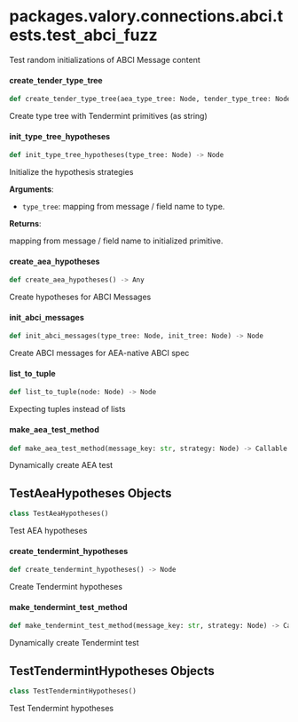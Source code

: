 <a id="packages.valory.connections.abci.tests.test_abci_fuzz"></a>

# packages.valory.connections.abci.tests.test`_`abci`_`fuzz

Test random initializations of ABCI Message content

<a id="packages.valory.connections.abci.tests.test_abci_fuzz.create_tender_type_tree"></a>

#### create`_`tender`_`type`_`tree

```python
def create_tender_type_tree(aea_type_tree: Node, tender_type_tree: Node) -> Node
```

Create type tree with Tendermint primitives (as string)

<a id="packages.valory.connections.abci.tests.test_abci_fuzz.init_type_tree_hypotheses"></a>

#### init`_`type`_`tree`_`hypotheses

```python
def init_type_tree_hypotheses(type_tree: Node) -> Node
```

Initialize the hypothesis strategies

**Arguments**:

- `type_tree`: mapping from message / field name to type.

**Returns**:

mapping from message / field name to initialized primitive.

<a id="packages.valory.connections.abci.tests.test_abci_fuzz.create_aea_hypotheses"></a>

#### create`_`aea`_`hypotheses

```python
def create_aea_hypotheses() -> Any
```

Create hypotheses for ABCI Messages

<a id="packages.valory.connections.abci.tests.test_abci_fuzz.init_abci_messages"></a>

#### init`_`abci`_`messages

```python
def init_abci_messages(type_tree: Node, init_tree: Node) -> Node
```

Create ABCI messages for AEA-native ABCI spec

<a id="packages.valory.connections.abci.tests.test_abci_fuzz.list_to_tuple"></a>

#### list`_`to`_`tuple

```python
def list_to_tuple(node: Node) -> Node
```

Expecting tuples instead of lists

<a id="packages.valory.connections.abci.tests.test_abci_fuzz.make_aea_test_method"></a>

#### make`_`aea`_`test`_`method

```python
def make_aea_test_method(message_key: str, strategy: Node) -> Callable
```

Dynamically create AEA test

<a id="packages.valory.connections.abci.tests.test_abci_fuzz.TestAeaHypotheses"></a>

## TestAeaHypotheses Objects

```python
class TestAeaHypotheses()
```

Test AEA hypotheses

<a id="packages.valory.connections.abci.tests.test_abci_fuzz.create_tendermint_hypotheses"></a>

#### create`_`tendermint`_`hypotheses

```python
def create_tendermint_hypotheses() -> Node
```

Create Tendermint hypotheses

<a id="packages.valory.connections.abci.tests.test_abci_fuzz.make_tendermint_test_method"></a>

#### make`_`tendermint`_`test`_`method

```python
def make_tendermint_test_method(message_key: str, strategy: Node) -> Callable
```

Dynamically create Tendermint test

<a id="packages.valory.connections.abci.tests.test_abci_fuzz.TestTendermintHypotheses"></a>

## TestTendermintHypotheses Objects

```python
class TestTendermintHypotheses()
```

Test Tendermint hypotheses

